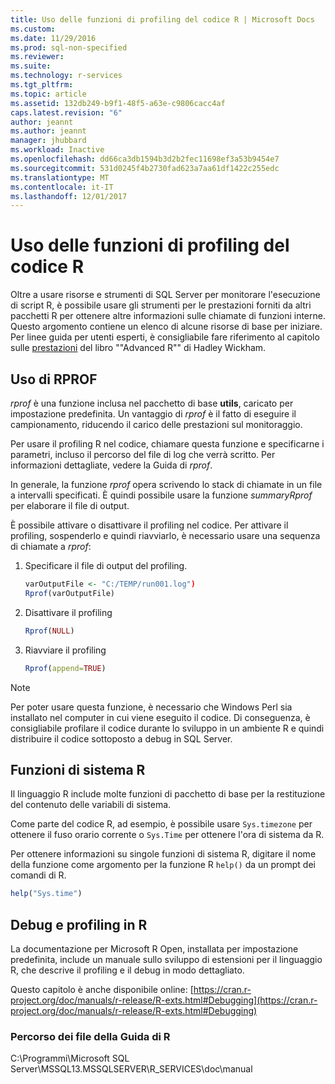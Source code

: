 ```yaml
---
title: Uso delle funzioni di profiling del codice R | Microsoft Docs
ms.custom: 
ms.date: 11/29/2016
ms.prod: sql-non-specified
ms.reviewer: 
ms.suite: 
ms.technology: r-services
ms.tgt_pltfrm: 
ms.topic: article
ms.assetid: 132db249-b9f1-48f5-a63e-c9806cacc4af
caps.latest.revision: "6"
author: jeannt
ms.author: jeannt
manager: jhubbard
ms.workload: Inactive
ms.openlocfilehash: dd66ca3db1594b3d2b2fec11698ef3a53b9454e7
ms.sourcegitcommit: 531d0245f4b2730fad623a7aa61df1422c255edc
ms.translationtype: MT
ms.contentlocale: it-IT
ms.lasthandoff: 12/01/2017
---
```

# <a name="using-r-code-profiling-functions"></a>Uso delle funzioni di profiling del codice R
Oltre a usare risorse e strumenti di SQL Server per monitorare l'esecuzione di script R, è possibile usare gli strumenti per le prestazioni forniti da altri pacchetti R per ottenere altre informazioni sulle chiamate di funzioni interne. Questo argomento contiene un elenco di alcune risorse di base per iniziare. Per linee guida per utenti esperti, è consigliabile fare riferimento al capitolo sulle [prestazioni](http://adv-r.had.co.nz/Performance.html) del libro ""Advanced R"" di Hadley Wickham.

## <a name="using-rprof"></a>Uso di RPROF

*rprof* è una funzione inclusa nel pacchetto di base **utils**, caricato per impostazione predefinita. Un vantaggio di *rprof* è il fatto di eseguire il campionamento, riducendo il carico delle prestazioni sul monitoraggio.

Per usare il profiling R nel codice, chiamare questa funzione e specificarne i parametri, incluso il percorso del file di log che verrà scritto. Per informazioni dettagliate, vedere la Guida di *rprof*.

In generale, la funzione *rprof* opera scrivendo lo stack di chiamate in un file a intervalli specificati. È quindi possibile usare la funzione *summaryRprof* per elaborare il file di output. 

È possibile attivare o disattivare il profiling nel codice. Per attivare il profiling, sospenderlo e quindi riavviarlo, è necessario usare una sequenza di chiamate a *rprof*:

1. Specificare il file di output del profiling.

    ```R
    varOutputFile <- "C:/TEMP/run001.log")
    Rprof(varOutputFile)
    ```
2. Disattivare il profiling
    ```R
    Rprof(NULL)
    ```
    
3. Riavviare il profiling
    ```R
    Rprof(append=TRUE)
    ```


> [!NOTE]
> Per poter usare questa funzione, è necessario che Windows Perl sia installato nel computer in cui viene eseguito il codice. Di conseguenza, è consigliabile profilare il codice durante lo sviluppo in un ambiente R e quindi distribuire il codice sottoposto a debug in SQL Server.  


## <a name="r-system-functions"></a>Funzioni di sistema R

Il linguaggio R include molte funzioni di pacchetto di base per la restituzione del contenuto delle variabili di sistema. 

Come parte del codice R, ad esempio, è possibile usare `Sys.timezone` per ottenere il fuso orario corrente o `Sys.Time` per ottenere l'ora di sistema da R. 

Per ottenere informazioni su singole funzioni di sistema R, digitare il nome della funzione come argomento per la funzione R `help()` da un prompt dei comandi di R.

```R
help("Sys.time")
```

## <a name="debugging-and-profiling-in-r"></a>Debug e profiling in R

La documentazione per Microsoft R Open, installata per impostazione predefinita, include un manuale sullo sviluppo di estensioni per il linguaggio R, che descrive il profiling e il debug in modo dettagliato.

Questo capitolo è anche disponibile online: [https://cran.r-project.org/doc/manuals/r-release/R-exts.html#Debugging](https://cran.r-project.org/doc/manuals/r-release/R-exts.html#Debugging)

### <a name="location-of-r-help-files"></a>Percorso dei file della Guida di R

C:\Programmi\Microsoft SQL Server\MSSQL13.MSSQLSERVER\R_SERVICES\doc\manual



